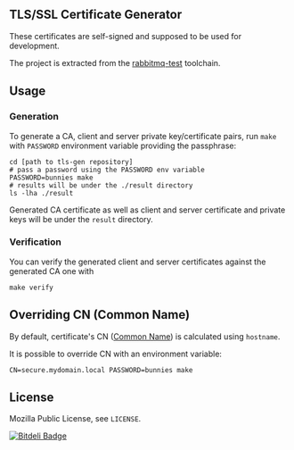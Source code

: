 ## TLS/SSL Certificate Generator

These certificates are self-signed and supposed to be used for development.

The project is extracted from the [rabbitmq-test](http://hg.rabbitmq.com/rabbitmq-test/file/4bb389276318/certs) toolchain.


## Usage

### Generation

To generate a CA, client and server private key/certificate pairs, run `make` with
`PASSWORD` environment variable providing the passphrase:

    cd [path to tls-gen repository]
    # pass a password using the PASSWORD env variable
    PASSWORD=bunnies make
    # results will be under the ./result directory
    ls -lha ./result

Generated CA certificate as well as client and server certificate and private keys will be
under the `result` directory.

### Verification

You can verify the generated client and server certificates against the generated CA one with

    make verify

## Overriding CN (Common Name)

By default, certificate's CN ([Common Name](http://tldp.org/HOWTO/Apache-WebDAV-LDAP-HOWTO/glossary.html)) is calculated using `hostname`.

It is possible to override CN with an environment variable:

    CN=secure.mydomain.local PASSWORD=bunnies make


## License

Mozilla Public License, see `LICENSE`.


[![Bitdeli Badge](https://d2weczhvl823v0.cloudfront.net/ruby-amqp/tls-gen/trend.png)](https://bitdeli.com/free "Bitdeli Badge")

